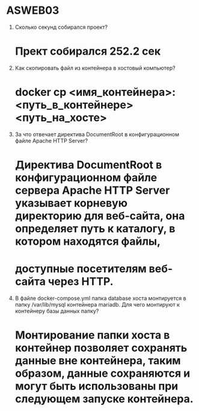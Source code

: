 # ASWEB03
1. Сколько секунд собирался проект?
   # Прект собирался 252.2 сек
2. Как скопировать файл из контейнера в хостовый компьютер?
   # docker cp <имя_контейнера>:<путь_в_контейнере> <путь_на_хосте>
3. За что отвечает директива DocumentRoot в конфигурационном файле Apache HTTP Server?
   # Директива DocumentRoot в конфигурационном файле сервера Apache HTTP Server указывает корневую директорию для веб-сайта, она определяет путь к каталогу, в котором находятся файлы,
   # доступные посетителям веб-сайта через HTTP.
4. В файле docker-compose.yml папка database хоста монтируется в папку /var/lib/mysql контейнера mariadb. Для чего монтируют к контейнеру базы данных папку?
   # Монтирование папки хоста в контейнер позволяет сохранять данные вне контейнера, таким образом, данные сохраняются и могут быть использованы при следующем запуске контейнера.
